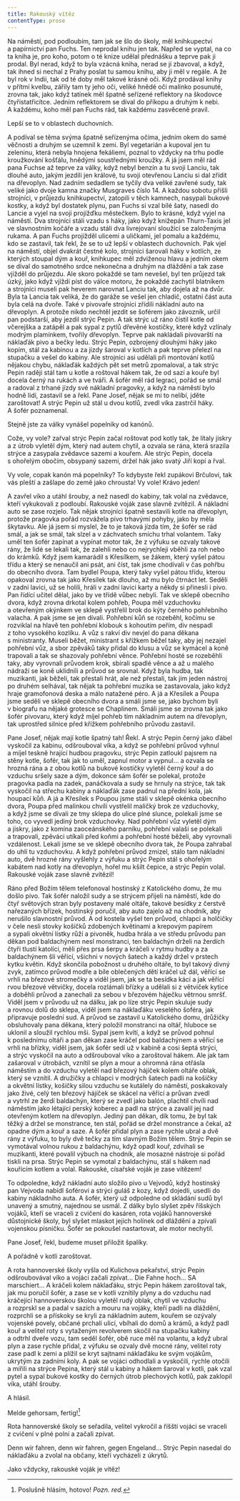 ```yaml
---
title: Rakouský vítěz
contentType: prose
---
```


<section>

Na náměstí, pod podloubím, tam jak se šlo do školy, měl knihkupectví a papírnictví pan Fuchs. Ten neprodal knihu jen tak. Napřed se vyptal, na co ta kniha je, pro koho, potom o té knize udělal přednášku a teprve pak ji prodal. Byl nerad, když to byla vzácná kniha, nerad se jí zbavoval, a když, tak ihned si nechal z Prahy poslat tu samou knihu, aby ji měl v regále. A že byl rok v Indii, tak od té doby měl takové krásné oči. Když prodával knihy v přítmí kvelbu, zářily tam ty jeho oči, veliké hnědé oči malinko posunuté, zrovna tak, jako když tatínek měl špatně seřízené reflektory na škodovce čtyřistatřicítce. Jedním reflektorem se díval do příkopu a druhým k nebi. A každému, koho měl pan Fuchs rád, tak každému zasvěceně pravil.

Lepší se to v oblastech duchovních.

A podíval se těma svýma špatně seřízenýma očima, jedním okem do samé věčnosti a druhým se uzemnil k zemi. Byl vegetarián a kupoval jen tu zeleninu, která nebyla hnojena fekáliemi, poznal to vždycky na trhu podle kroužkování košťálu, hnědými soustřednými kroužky. A já jsem měl rád pana Fuchse až teprve za války, když nebyl benzín a tu svoji Lanciu, tak dlouhé auto, jakým jezdili jen králové, tu svoji otevřenou Lanciu si dal zřídit na dřevoplyn. Nad zadním sedadlem se tyčily dva veliké zavřené sudy, tak veliké jako dvoje kamna značky Musgraves číslo 14. A každou sobotu přišli strojníci, v průjezdu knihkupectví, zatopili v těch kamnech, nasypali bukové kostky, a když byl dostatek plynu, pan Fuchs si vzal bílé šaty, nasedl do Lancie a vyjel na svoji projížďku městečkem. Bylo to krásné, když vyjel na náměstí. Dva strojníci stáli vzadu s háky, jako když knížepán Thurn-Taxis jel ve slavnostním kočáře a vzadu stáli dva livrejovaní sloužící se založenýma rukama. A pan Fuchs projížděl ulicemi a uličkami, jel pomalu a každému, kdo se zastavil, tak řekl, že se to už lepší v oblastech duchovních. Pak vjel na náměstí, objel dvakrát čestné kolo, strojníci šarovali háky v kotlích, ze kterých stoupal dým a kouř, knihkupec měl zdviženou hlavu a jedním okem se díval do samotného srdce nekonečna a druhým na dláždění a tak zase vjížděl do průjezdu. Ale skoro pokaždé se tam nevešel, byl ten průjezd tak úzký, jako když vjíždí píst do válce motoru, že pokaždé zachytil blatníkem a strojníci museli pak heverem narovnat Lanciu tak, aby dojela až na dvůr. Byla ta Lancia tak veliká, že do garáže se vešel jen chladič, ostatní část auta byla celá na dvoře. Také v pivovaře strojníci zřídili nákladní auto na dřevoplyn. A protože nikdo nechtěl jezdit se šoférem jako závozník, určil pan podstarší, aby jezdil strýc Pepin. A tak strýc už ráno čistil kotle od včerejška a zatápěl a pak sypal z pytlů dřevěné kostičky, které když vzlínaly modrým plamínkem, tvořily dřevoplyn. Teprve pak nakládali pivovarští na náklaďák pivo a bečky ledu. Strýc Pepin, ozbrojený dlouhými háky jako kopím, stál za kabinou a za jízdy šaroval v kotlích a pak teprve přelezl na stupačku a vešel do kabiny. Ale strojníci asi udělali při montování kotlů nějakou chybu, náklaďák každých pět set metrů zpomaloval, a tak strýc Pepin raději stál tam u kotle a roštoval hákem tak, že od sazí a kouře byl docela černý na rukách a ve tváři. A šofér měl rád legraci, pořád se smál a radoval z trhané jízdy své nákladní pragovky, a když na náměstí bylo hodně lidí, zastavil se a řekl. Pane Josef, nějak se mi to nelíbí, jděte zaroštovat! A strýc Pepin už stál u dvou kotlů, zvedl víka zastrčil háky. A šofér poznamenal.

Stejně jste za války vynášel popelníky od kanónů.

Cože, vy vole? zařval strýc Pepin začal roštovat pod kotly tak, že lítaly jiskry a z útrob vyletěl dým, který nad autem chytil, a ozvala se rána, která srazila strýce a zasypala zvědavce sazemi a kouřem. Ale strýc Pepin, docela s ohořelým obočím, obsypaný sazemi, držel hák jako svatý Jiří kopí a řval.

Vy vole, copak kanón má popelníky? To kdybyste řekl zupákovi Brčulovi, tak vás pleští a zašlape do země jako chrousta! Vy vole! Krávo jeden!

A zavřel víko a utáhl šrouby, a než nasedl do kabiny, tak volal na zvědavce, kteří vykukovali z podloubí. Rakouské voják zase slavně zvítězil. A nákladní auto se zase rozjelo. Tak nějak strojníci špatně sestavili kotle na dřevoplyn, protože pragovka pořád rozvážela pivo trhavými pohyby, jako by měla škytavku. Ale já jsem si myslel, že to je taková jízda tím, že šofér se rád smál, a jak se smál, tak slzel a v záchvatech smíchu trhal volantem. Taky uměl ten šofér zapínat a vypínat motor tak, že z výfuku se ozvaly takové rány, že lidé se lekali tak, že zalehli nebo co nejrychleji vběhli za roh nebo do krámků. Když jsem kamarádil s Křesílkem, se žákem, který vyšel pátou třídu a který se nenaučil ani psát, ani číst, tak jsme chodívali v čas pohřbu do obecního dvora. Tam bydlel Poupa, který taky vyšel pátou třídu, kterou opakoval zrovna tak jako Křesílek tak dlouho, až mu bylo čtrnáct let. Seděli v zadní lavici, už se holili, hráli v zadní lavici karty a někdy si přinesli i pivo. Pan řídící učitel dělal, jako by ve třídě vůbec nebyli. Tak ve sklepě obecního dvora, když zrovna drkotal kolem pohřeb, Poupa měl vzduchovku a otevřeným okýnkem ve sklepě vystřelil brok do kýty černého pohřebního valacha. A pak jsme se jen dívali. Pohřební kůň se rozeběhl, kočímu se rozviklal na hlavě ten pohřební klobouk s kohoutím peřím, div nespadl z toho vysokého kozlíku. A vůz s rakví div nevjel do pana děkana s ministranty. Museli běžet, ministrant s křížkem běžel taky, aby jej nezajel pohřební vůz, a sbor zpěváků taky přidal do klusu a vůz se kymácel a koně trapovali a tak se shazovaly pohřební věnce. Pohřební hosté se rozeběhli taky, aby vyrovnali průvodem krok, sbírali spadlé věnce a až u malého nádraží se koně uklidnili a průvod se srovnal. Když byla hudba, tak muzikanti, jak běželi, tak přestali hrát, ale než přestali, tak jim jeden nástroj po druhém selhával, tak nějak ta pohřební muzika se zastavovala, jako když hraje gramofonová deska a málo natažené péro. A já a Křesílek a Poupa jsme seděli ve sklepě obecního dvora a smáli jsme se, jako bychom byli v biografu na nějaké grotesce se Chaplinem. Smáli jsme se zrovna tak jako šofér pivovaru, který když míjel pohřeb tím nákladním autem na dřevoplyn, tak uprostřed silnice před křížkem pohřebního průvodu zastavil.

Pane Josef, nějak mají kotle špatný tah! Řekl. A strýc Pepin černý jako ďábel vyskočil za kabinu, odšrouboval víka, a když se pohřební průvod vyhnul a míjel teskně hrající hudbou pragovku, strýc Pepin zatloukl pajsrem na stěny kotle, šofér, tak jak to uměl, zapnul motor a vypnul… a ozvala se hrozná rána a z obou kotlů na bukové kostičky vyletěl černý kouř a do vzduchu sršely saze a dým, dokonce sám šofér se polekal, protože pragovka padla na zadek, panáčkovala a sudy se hrnuly na strýce, tak tak vyskočil na střechu kabiny a náklaďák zase padnul na přední kola, jak houpací kůň. A já a Křesílek s Poupou jsme stáli v sklepě okénka obecního dvora, Poupa před malinkou chvílí vystřelil maličký brok ze vzduchovky, a když jsme se dívali ze tmy sklepa do ulice plné slunce, polekali jsme se toho, co vyvedl jediný brok vzduchovky. Nad pohřební vůz vyletěl dým a jiskry, jako z komína zaoceánského parníku, pohřební valaši se polekali a trapovali, zpěváci utíkali před koňmi a pohřební hosté běželi, aby vyrovnali vzdálenost. Lekali jsme se ve sklepě obecního dvora tak, že Poupa zahrabal do uhlí tu vzduchovku. A když pohřební průvod zmizel, stálo tam nákladní auto, dvě hrozné rány vyšlehly z výfuku a strýc Pepin stál s ohořelým kabátem nad kotly na dřevoplyn, hořel mu kšilt čepice, a strýc Pepin volal. Rakouské voják zase slavně zvítězil!

Ráno před Božím tělem telefonoval hostinský z Katolického domu, že mu došlo pivo. Tak šofér naložil sudy a se strýcem přijeli na náměstí, kde do čtyř světových stran byly postaveny malé oltáře, takové besídky z čerstvě nařezaných břízek, hostinský poručil, aby auto zajelo až na chodník, aby nerušilo slavnostní průvod. A od kostela vyšel ten průvod, chlapci a holčičky v čele nesli stovky košíčků zdobených květinami a krepovým papírem a sypali okvětní lístky růží a pivoněk, hudba hrála a ve středu průvodu pan děkan pod baldachýnem nesl monstranci, ten baldachýn drželi na žerdích čtyři tlustí katolíci, měli přes prsa šerpy a kráčeli v rytmu hudby a za baldachýnem šli věřící, všichni v nových šatech a každý držel v prstech kytku květin. Když skončila pobožnost u druhého oltáře, to byl takový divný zvyk, zatímco průvod modře a bíle oblečených dětí kráčel už dál, věřící se vrhli na březové stromečky a viděl jsem, jak se ta besídka kácí a jak věřící rvou březové větvičky, docela rozlámali břízky a udělali si z větviček kytice a doběhli průvod a zanechali za sebou v březovém háječku větrnou smršť. Viděl jsem v průvodu už na dálku, jak po líze strýc Pepin skuluje sudy a rovnou dolů do sklepa, viděl jsem na náklaďáku veselého šoféra, jak připravuje poslední sud. A průvod se zastavil u Katolického domu, drůžičky obsluhovaly pana děkana, který položil monstranci na oltář, hluboce se uklonil a sloužil rychlou mši. Sypal jsem kvítí, a když se průvod pohnul k poslednímu oltáři a pan děkan zase kráčel pod baldachýnem a věřící se vrhli na břízky, viděl jsem, jak šofér sedí už v kabině a cosi šeptá strýci, a strýc vyskočil na auto a odšrouboval víko a zaroštoval hákem. Ale jak tam zašaroval v útrobách, vznítil se plyn a mour a ohromná rána otřásla náměstím a do vzduchu vyletěl nad březový hájíček kolem oltáře oblak, který se vznítil. A družičky a chlapci v modrých šatech padli na košíčky a okvětní lístky, košíčky silou vzduchu se kutálely do náměstí, poskakovaly jako živé, celý ten březový hájíček se skácel na věřící a průvan zvedl a vytrhl ze žerdí baldachýn, který se zvedl jako balón, plachtil chvíli nad náměstím jako létající perský koberec a padl na strýce a zavalil jej nad otevřeným kotlem na dřevoplyn. Jediný pan děkan, dík tomu, že byl tak těžký a držel se monstrance, ten stál, pořád se držel monstrance a čekal, až opadne dým a kouř a saze. A šofér přidal plyn a zase rychle ubral a dvě rány z výfuku, to byly dvě tečky za tím slavným Božím tělem. Strýc Pepin se vymotával volnou rukou z baldachýnu, když opadl kouř, zdvihali se muzikanti, které povalil výbuch na chodník, ale mosazné nástroje si pořád tiskli na prsa. Strýc Pepin se vymotal z baldachýnu, stál s hákem nad kouřícím kotlem a volal. Rakouské, císařské voják je zase vítězem!

To odpoledne, když nákladní auto složilo pivo u Vejvodů, když hostinský pan Vejvoda nabídl šoférovi a strýci guláš z kozy, když dojedli, usedli do kabiny nákladního auta. A šofér, který už odpoledne od skládání sudů byl unavený a smutný, najednou se usmál. Z dálky bylo slyšet zpěv říšských vojáků, kteří se vraceli z cvičení do kasáren, rota vojáků hannoverské důstojnické školy, byl slyšet mlaskot jejich holínek od dláždění a zpívali vojenskou písničku. Šofér se pokoušel nastartovat, ale motor nechytil.

Pane Josef, řekl, budeme muset přiložit špalíky.

A pořádně v kotli zaroštovat.

A rota hannoverské školy vyšla od Kulichova pekařství, strýc Pepin odšroubovával víko a vojáci začali zpívat… Die Fahne hoch… SA marschiert… A kráčeli kolem náklaďáku, strýc Pepin hákem zaroštoval tak, jak mu poručil šofér, a zase se v kotli vznítily plyny a do vzduchu nad kráčející hannoverskou školou vyletěl rudý oblak, chytil ve vzduchu a rozprskl se a padal v sazích a mouru na vojáky, kteří padli na dláždění, rozprchli se a přískoky se kryli za nákladním autem, kouřem se ozývaly vojenské povely, občané prchali ulicí, vbíhali do domů a krámů, a když padl kouř a velitel roty s vytaženým revolverem skočil na stupačku kabiny a odtrhl dveře vozu, tam seděl šofér, obě ruce měl na volantu, a když ubral plyn a zase rychle přidal, z výfuku se ozvaly dvě mocné rány, velitel roty zase padl k zemi a plížil se kryt sajtnami náklaďáku ke svým vojákům, ukrytým za zadními koly. A pak se vojáci odhodlali a vyskočili, rychle otočili a mířili na strýce Pepina, který stál u kabiny a hákem šaroval v kotli, pak vzal pytel a sypal bukové kostky do černých útrob plechových kotlů, pak zaklopil víka, utáhl šrouby.

A hlásil.

Melde gehorsam, fertig![^2]

Rota hannoverské školy se seřadila, velitel vykročil a říšští vojáci se vraceli z cvičení v plné polní a začali zpívat.

Denn wir fahren, denn wir fahren, gegen Engeland… Strýc Pepin nasedal do náklaďáku a zvolal na občany, kteří vycházeli z úkrytů.

Jako vždycky, rakouské voják je vítěz!

</section>

<section>

[^2]: Poslušně hlásím, hotovo! _Pozn. red._

</section>
